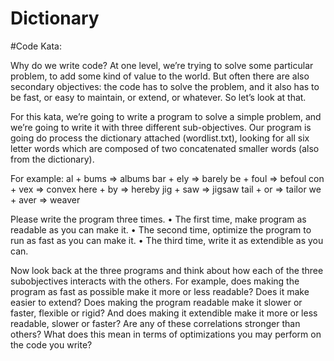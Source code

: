 # Dictionary

#Code Kata:

Why do we write code? At one level, we’re trying to solve some particular problem, to add
some kind of value to the world. But often there are also secondary objectives: the code
has to solve the problem, and it also has to be fast, or easy to maintain, or extend, or
whatever. So let’s look at that.

For this kata, we’re going to write a program to solve a simple problem, and we’re going to
write it with three different sub-objectives.
Our program is going do process the dictionary attached (wordlist.txt), looking for
all six letter words which are composed of two concatenated smaller words (also
from the dictionary).

For example:
al + bums => albums
 bar + ely => barely
 be + foul => befoul
 con + vex => convex
 here + by => hereby
 jig + saw => jigsaw
 tail + or => tailor
 we + aver => weaver
 
Please write the program three times.
• The first time, make program as readable as you can make it.
• The second time, optimize the program to run as fast as you can make it.
• The third time, write it as extendible as you can.

Now look back at the three programs and think about how each of the three subobjectives
interacts with the others.
For example, does making the program as fast as possible make it more or less readable?
Does it make easier to extend?
Does making the program readable make it slower or faster, flexible or rigid?
And does making it extendible make it more or less readable, slower or faster?
Are any of these correlations stronger than others?
What does this mean in terms of optimizations you may perform on the code you write?
